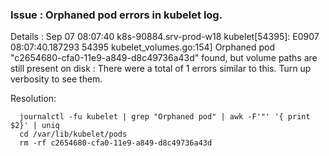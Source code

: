 ### Issue : Orphaned pod errors in kubelet log.

Details : Sep 07 08:07:40 k8s-90884.srv-prod-w18 kubelet[54395]: E0907 08:07:40.187293   54395 kubelet_volumes.go:154] Orphaned pod "c2654680-cfa0-11e9-a849-d8c49736a43d" found, but volume paths are still present on disk : There were a total of 1 errors similar to this. Turn up verbosity to see them.

Resolution:
```
  journalctl -fu kubelet | grep "Orphaned pod" | awk -F'"' '{ print $2}' | uniq
  cd /var/lib/kubelet/pods
  rm -rf c2654680-cfa0-11e9-a849-d8c49736a43d
  
```
